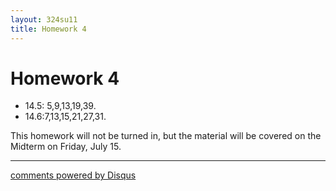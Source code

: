 ```yaml
---
layout: 324su11
title: Homework 4
---
```


# Homework 4

- 14.5: 5,9,13,19,39.
- 14.6:7,13,15,21,27,31.


This homework will not be turned in, but the material will be covered on the Midterm on Friday, July 15.

* * *

<div id="disqus_thread"></div>
<script type="text/javascript">
    /* * * CONFIGURATION VARIABLES * * */
	var N = '4';
    var disqus_shortname = 'grigg';
    var disqus_identifier = 'math324-su11-homework'+N;
    var disqus_url = 'http://math.washington.edu/~grigg/math324/homework' + N +'.html';
    var disqus_title = 'Homework ' + N;
    /* * * DON'T EDIT BELOW THIS LINE * * */
    (function() {
        var dsq = document.createElement('script'); dsq.type = 'text/javascript'; dsq.async = true;
        dsq.src = 'http://' + disqus_shortname + '.disqus.com/embed.js';
        (document.getElementsByTagName('head')[0] || document.getElementsByTagName('body')[0]).appendChild(dsq);
    })();
</script>
<a href="http://disqus.com" class="dsq-brlink">comments powered by <span class="logo-disqus">Disqus</span></a>
